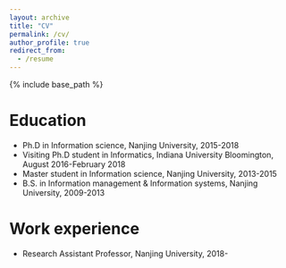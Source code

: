 ```yaml
---
layout: archive
title: "CV"
permalink: /cv/
author_profile: true
redirect_from:
  - /resume
---
```


{% include base_path %}

Education
======
* Ph.D in Information science, Nanjing University, 2015-2018
* Visiting Ph.D student in Informatics, Indiana University Bloomington, August 2016-February 2018
* Master student in Information science, Nanjing University, 2013-2015
* B.S. in Information management & Information systems, Nanjing University, 2009-2013

Work experience
======
* Research Assistant Professor, Nanjing University, 2018-
